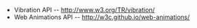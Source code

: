 - Vibration API -- http://www.w3.org/TR/vibration/
- Web Animations API -- http://w3c.github.io/web-animations/
